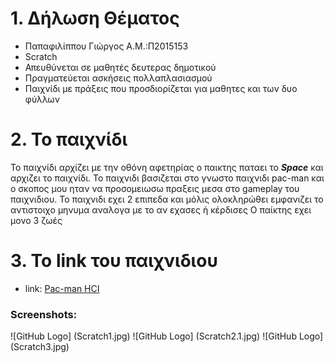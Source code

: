 # 1. Δήλωση Θέματος
* Παπαφιλίππου Γιώργος Α.Μ.:Π2015153
* Scratch
* Απευθύνεται σε μαθητές δευτερας δημοτικού
* Πραγματεύεται ασκήσεις πολλαπλασιασμού
* Παιχνίδι με πράξεις που προσδιορίζεται για μαθητες και των δυο φύλλων

# 2. Το παιχνίδι

Το παιχνίδι αρχίζει με την οθόνη αφετηρίας
ο παικτης παταει το _**Space**_ και αρχιζει το παιχνίδι.
Το παιχνιδι βασιζεται στο γνωστο παιχνιδι pac-man και ο σκοπος μου ηταν να προσομειωσω πραξεις μεσα στο gameplay
του παιχνιδιου.
Το παιχνιδι εχει 2 επιπεδα και μόλις ολοκληρώθει εμφανιζει το αντιστοιχο μηνυμα αναλογα με το αν εχασες ή κέρδισες
Ο παίκτης εχει μονο 3 ζωές

# 3. Το link του παιχνιδιου
* link: [Pac-man HCI](https://scratch.mit.edu/projects/130473198/#fullscreen)

### Screenshots:


![GitHub Logo] (Scratch1.jpg)
![GitHub Logo] (Scratch2.1.jpg)
![GitHub Logo] (Scratch3.jpg)
